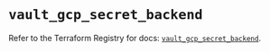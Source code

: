 # `vault_gcp_secret_backend`

Refer to the Terraform Registry for docs: [`vault_gcp_secret_backend`](https://registry.terraform.io/providers/hashicorp/vault/5.2.1/docs/resources/gcp_secret_backend).
